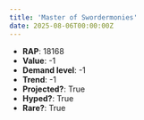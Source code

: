 ```yaml
---
title: 'Master of Swordermonies'
date: 2025-08-06T00:00:00Z
---
```

- **RAP**: 18168
- **Value**: -1
- **Demand level**: -1
- **Trend**: -1
- **Projected?**: True
- **Hyped?**: True
- **Rare?**: True
